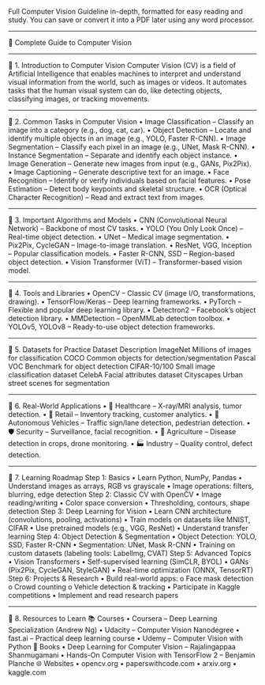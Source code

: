 Full Computer Vision Guideline in-depth, formatted for easy reading and study. You can save or convert it into a PDF later using any word processor.
________________________________________
📘 Complete Guide to Computer Vision
________________________________________
🔹 1. Introduction to Computer Vision
Computer Vision (CV) is a field of Artificial Intelligence that enables machines to interpret and understand visual information from the world, such as images or videos. 
It automates tasks that the human visual system can do, like detecting objects, classifying images, or tracking movements.
________________________________________
🔹 2. Common Tasks in Computer Vision
•	Image Classification – Classify an image into a category (e.g., dog, cat, car).
•	Object Detection – Locate and identify multiple objects in an image (e.g., YOLO, Faster R-CNN).
•	Image Segmentation – Classify each pixel in an image (e.g., UNet, Mask R-CNN).
•	Instance Segmentation – Separate and identify each object instance.
•	Image Generation – Generate new images from input (e.g., GANs, Pix2Pix).
•	Image Captioning – Generate descriptive text for an image.
•	Face Recognition – Identify or verify individuals based on facial features.
•	Pose Estimation – Detect body keypoints and skeletal structure.
•	OCR (Optical Character Recognition) – Read and extract text from images.
________________________________________
🔹 3. Important Algorithms and Models
•	CNN (Convolutional Neural Network) – Backbone of most CV tasks.
•	YOLO (You Only Look Once) – Real-time object detection.
•	UNet – Medical image segmentation.
•	Pix2Pix, CycleGAN – Image-to-image translation.
•	ResNet, VGG, Inception – Popular classification models.
•	Faster R-CNN, SSD – Region-based object detection.
•	Vision Transformer (ViT) – Transformer-based vision model.
________________________________________
🔹 4. Tools and Libraries
•	OpenCV – Classic CV (image I/O, transformations, drawing).
•	TensorFlow/Keras – Deep learning frameworks.
•	PyTorch – Flexible and popular deep learning library.
•	Detectron2 – Facebook’s object detection library.
•	MMDetection – OpenMMLab detection toolbox.
•	YOLOv5, YOLOv8 – Ready-to-use object detection frameworks.
________________________________________
🔹 5. Datasets for Practice
Dataset	Description
ImageNet	Millions of images for classification
COCO	Common objects for detection/segmentation
Pascal VOC	Benchmark for object detection
CIFAR-10/100	Small image classification dataset
CelebA	Facial attributes dataset
Cityscapes	Urban street scenes for segmentation
________________________________________
🔹 6. Real-World Applications
•	🏥 Healthcare – X-ray/MRI analysis, tumor detection.
•	🛒 Retail – Inventory tracking, customer analytics.
•	🚗 Autonomous Vehicles – Traffic sign/lane detection, pedestrian detection.
•	🛡️ Security – Surveillance, facial recognition.
•	🌾 Agriculture – Disease detection in crops, drone monitoring.
•	🏭 Industry – Quality control, defect detection.
________________________________________
🔹 7. Learning Roadmap
Step 1: Basics
•	Learn Python, NumPy, Pandas
•	Understand images as arrays, RGB vs grayscale
•	Image operations: filters, blurring, edge detection
Step 2: Classic CV with OpenCV
•	Image reading/writing
•	Color space conversion
•	Thresholding, contours, shape detection
Step 3: Deep Learning for Vision
•	Learn CNN architecture (convolutions, pooling, activations)
•	Train models on datasets like MNIST, CIFAR
•	Use pretrained models (e.g., VGG, ResNet)
•	Understand transfer learning
Step 4: Object Detection & Segmentation
•	Object Detection: YOLO, SSD, Faster R-CNN
•	Segmentation: UNet, Mask R-CNN
•	Training on custom datasets (labeling tools: LabelImg, CVAT)
Step 5: Advanced Topics
•	Vision Transformers
•	Self-supervised learning (SimCLR, BYOL)
•	GANs (Pix2Pix, CycleGAN, StyleGAN)
•	Real-time optimization (ONNX, TensorRT)
Step 6: Projects & Research
•	Build real-world apps:
o	Face mask detection
o	Crowd counting
o	Vehicle detection & tracking
•	Participate in Kaggle competitions
•	Implement and read research papers
________________________________________
🔹 8. Resources to Learn
📚 Courses
•	Coursera – Deep Learning Specialization (Andrew Ng)
•	Udacity – Computer Vision Nanodegree
•	fast.ai – Practical deep learning course
•	Udemy – Computer Vision with Python
📘 Books
•	Deep Learning for Computer Vision – Rajalingappaa Shanmugamani
•	Hands-On Computer Vision with TensorFlow 2 – Benjamin Planche
🌐 Websites
•	opencv.org
•	paperswithcode.com
•	arxiv.org
•	kaggle.com

